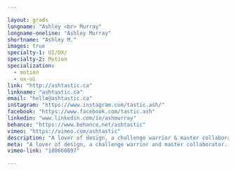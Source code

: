 ```yaml
---

layout: grads
longname: "Ashley <br> Murray"
longname-oneline: "Ashley Murray"
shortname: "Ashley M."
images: true
specialty-1: UI/UX/
specialty-2: Motion
specialization:
  - motion
  - ux-ui
link: "http://ashtastic.ca"
linkname: "ashtastic.ca"
email: "hello@ashtastic.ca"
instagram: "https://www.instagram.com/tastic.ash/"
facebook: "https://www.facebook.com/tastic.ash"
linkedin: "www.linkedin.com/in/ashmurray"
behance: "https://www.behance.net/ashtastic"
vimeo: "https://vimeo.com/ashtastic"
description: "A lover of design, a challenge warrior & master collaborator. I stretch the boundaries, armed with weird & logical creativity. Ash Tastic is my moniker. Life’s a party & I’m a designer."
meta: "A lover of design, a challenge warrior and master collaborator. I stretch the boundaries, armed with weird and logical creativity. Ash Tastic is my moniker. Life’s a party and I’m a designer."
vimeo-link: "188666897"

---
```

